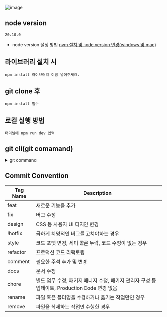 ![image](https://github.com/user-attachments/assets/8bdf4370-8212-4078-8f46-60de04c4a756)


## node version

    20.10.0

- node version 설정 방법
  [nvm 설치 및 node version 변경(windows 및 mac)](https://jang8584.tistory.com/295)

## 라이브러리 설치 시

    npm install 라이브러리 이름 넣어주세요.

## git clone 후

    npm install 필수

## 로컬 실행 방법

    터미널에 npm run dev 입력

## git cli(git comamand)

<details>
<summary>git command</summary>
    
    • git clone
      github 클론 받을 레포지토리에서 <>code 버튼 클릭 후 Local tab에서 
      HTTPS 링크 복사 => 터미널에서 git clone https://github.com/NU-WA-Project/FE.git 엔터를 치면 프로젝트 폴더 클론

    • git branch 브랜치 명 (로컬 브랜치 생성)
      로컬에 브랜치를 생성할 때 명령어
      ex> git branch feat/button

    • git switch 브렌치 명(로컬 브렌치 이동)
      생성한 브랜치로 이동할 때 쓰는 명령어
      ex> git switch feat/button

    • git status (로컬 환경 상태 확인)
      로컬에서 파일 변경(생성, 수정, 삭제)관련된 상태를 확인하는 명령어

    • git add (로컬 환경에서 변경된 파일들을 스테이지에 올리는 작업)
      git add . 모든 파일이 스테이지에 올라가는 명령어
      git add src/assets~ 해당 경로에 변경된 파일만 올라감

    • git commit
      스테이징에 올라간 변경된 파일들에 어떠한 작업을 했는지 올리는 명령어
      해당 명령어를 친 후 엔터를 누르면 커밋 작성하는 곳으로 이동
      작성시 영문 i 입력 후 커밋 컨벤션에 맞는 머릿말과 작업에 대한 간단한 요약을 작성
      작성 완료 후 wq 입력하고 엔터 누르면 커밋 작성완료

    • git push origin 브랜치 명
      스테이징에 올라간 파일들을 깃헙에 해당 브랜치 명으로 브랜치로 올리는 명령어

    • git fetch origin/브랜치 명
      깃헙 레포지토리에 해당 브랜치 명을 가지고 있는 최신 변경 사항 파일을 로컬 저장소에 저장 명령어

    • git merge FETCH_HEAD
      로컬 저장소에 최신 변경 사항 파일들을 지금 있는 브랜치에 병합하는 명령어

</details>

## Commit Convention

| Tag Name            | Description                                               |
|---------------------|-----------------------------------------------------------|
| feat                | 새로운 기능을 추가                                       |
| fix                 | 버그 수정                                                |
| design              | CSS 등 사용자 UI 디자인 변경                             |                                |
| !hotfix             | 급하게 치명적인 버그를 고쳐야하는 경우                  |
| style               | 코드 포맷 변경, 세미 콜론 누락, 코드 수정이 없는 경우  |
| refactor            | 프로덕션 코드 리팩토링                                    |
| comment             | 필요한 주석 추가 및 변경                                 |
| docs                | 문서 수정                                                |
| chore               | 빌드 업무 수정, 패키지 매니저 수정, 패키지 관리자 구성 등 업데이트, Production Code 변경 없음 |
| rename              | 파일 혹은 폴더명을 수정하거나 옮기는 작업만인 경우        |
| remove              | 파일을 삭제하는 작업만 수행한 경우                        |


